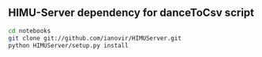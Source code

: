 ## HIMU-Server dependency for danceToCsv script
```bash
cd notebooks
git clone git://github.com/ianovir/HIMUServer.git
python HIMUServer/setup.py install 
```